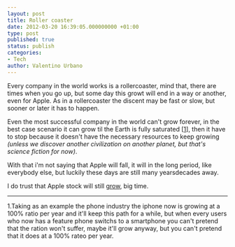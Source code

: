 ```yaml
---
layout: post
title: Roller coaster
date: 2012-03-20 16:39:05.000000000 +01:00
type: post
published: true
status: publish
categories:
- Tech
author: Valentino Urbano 
---
```


Every company in the world works is a rollercoaster, mind that,  there are times when you go up, but some day this growt will end in a way or another, even for Apple. As in a rollercoaster the discent may be fast or slow, but sooner or later it has to happen.

Even the most successful company in the world can't grow forever, in the best case scenario it can grow til the Earth is fully saturated \[[1][0]\], then it have to stop because it doesn't have the necessary resources to keep growing _(unless we discover another civilization on another planet, but that's science fiction for now)_.

With that i'm not saying that Apple will fall, it will in the long period, like everybody else, but luckily these days are still many yearsdecades away.

I do trust that Apple stock will still [grow][1], big time.

---

1.Taking as an example the phone industry the iphone now is growing at a 100% ratio per year and it'll keep this path for a while, but when every users who now has a feature phone switchs to a smartphone you can't pretend that the ration won't suffer, maybe it'll grow anyway, but you can't pretend that it does at a 100% rateo per year.


[0]: #1
[1]: http://www.businessweek.com/articles/2012-04-12/gene-munster-says-apple-is-going-to-1-000#p1